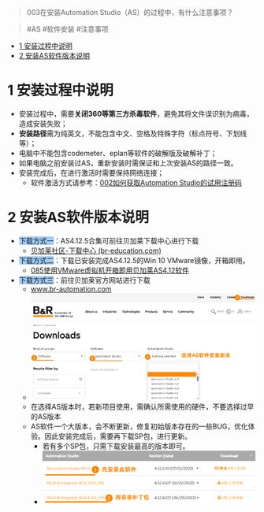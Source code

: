 > 003在安装Automation Studio（AS）的过程中，有什么注意事项？

> #AS #软件安装 #注意事项

- [1 安装过程中说明](#1%20%E5%AE%89%E8%A3%85%E8%BF%87%E7%A8%8B%E4%B8%AD%E8%AF%B4%E6%98%8E)
- [2 安装AS软件版本说明](#2%20%E5%AE%89%E8%A3%85AS%E8%BD%AF%E4%BB%B6%E7%89%88%E6%9C%AC%E8%AF%B4%E6%98%8E)

# 1 安装过程中说明

- 安装过程中，需要**关闭360等第三方杀毒软件**，避免其将文件误识别为病毒，造成安装失败；
- **安装路径**需为纯英文，不能包含中文、空格及特殊字符（标点符号、下划线等）；
- 电脑中不能包含codemeter、eplan等软件的破解版及破解补丁；
- 如果电脑之前安装过AS，重新安装时需保证和上次安装AS的路径一致。
- 安装完成后，在进行激活时需要保持网络连接；
    - 软件激活方式请参考：[002如何获取Automation Studio的试用注册码](002如何获取Automation%20Studio的试用注册码.md)

# 2 安装AS软件版本说明

- <span style="background:#A0CCF6">下载方式一</span>：AS4.12.5合集可前往贝加莱下载中心进行下载
    - [贝加莱社区-下载中心 (br-education.com)](https://br-community.com/downloadDis/70)
- <span style="background:#A0CCF6">下载方式二</span>：下载已安装完成AS4.12.5的Win 10 VMware镜像，开箱即用。
    - [085使用VMware虚拟机开箱即用贝加莱AS4.12软件](085使用VMware虚拟机开箱即用贝加莱AS4.12软件.md)
- <span style="background:#A0CCF6">下载方式三</span>：前往贝加莱官方网站进行下载
    - www.br-automation.com
    - ![](FILES/003在安装Automation%20Studio的过程中，有什么注意事项/image-20231207234155628.png)
    - 在选择AS版本时，若新项目使用，需确认所需使用的硬件，不要选择过早的AS版本
    - AS软件一个大版本，会不断更新，修复初始版本存在的一些BUG，优化体验。因此安装完成后，需要再下载SP包，进行更新。
        - 若有多个SP包，只需下载安装最高的版本即可。
        - ![](FILES/003在安装Automation%20Studio的过程中，有什么注意事项/image-20231207234600731.png)
